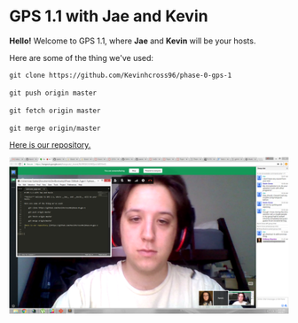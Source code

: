 # GPS 1.1 with Jae and Kevin

**Hello!** Welcome to GPS 1.1, where __Jae__ and __Kevin__ will be your hosts.

Here are some of the thing we've used:

    git clone https://github.com/Kevinhcross96/phase-0-gps-1

    git push origin master

    git fetch origin master

    git merge origin/master

[Here is our repository.](https://github.com/Kevinhcross96/phase-0-gps-1)

![Here we are working together!](https://github.com/Kevinhcross96/phase-0-gps-1/blob/newbranch/gps_screenshot.PNG?raw=true)